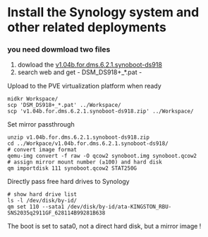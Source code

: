 # Install the Synology system and other related deployments

### you need dowmload two files

1. dowload the [v1.04b.for.dms.6.2.1.synoboot-ds918](https://github.com/pro1tocol/Project-configuration-manual-based-on-ProxmoxVE/blob/main/Synology/v1.04b.for.dms.6.2.1.synoboot-ds918.zip)
2. search web and get - DSM_DS918+_*.pat -

Upload to the PVE virtualization platform when ready

    midkr Workspace/
    scp 'DSM_DS918+_*.pat' ../Workspace/
    scp 'v1.04b.for.dms.6.2.1.synoboot-ds918.zip' ../Workspace/
Set mirror passthrough

    unzip v1.04b.for.dms.6.2.1.synoboot-ds918.zip
    cd ../Workpace/v1.04b.for.dms.6.2.1.synoboot-ds918/
    # convert image format
    qemu-img convert -f raw -O qcow2 synoboot.img synoboot.qcow2
    # assign mirror mount number (≥100) and hard disk
    qm importdisk 111 synoboot.qcow2 STAT250G
Directly pass free hard drives to Synology

    # show hard drive list
    ls -l /dev/disk/by-id/
    qm set 110 --sata1 /dev/disk/by-id/ata-KINGSTON_RBU-SNS2035q2911GF_628114B99281B638
The boot is set to sata0, not a direct hard disk, but a mirror image !
